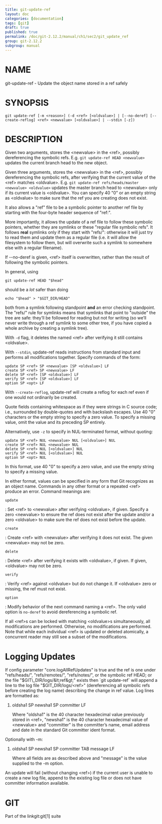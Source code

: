 ```yaml
---
title: git-update-ref
layout: doc
categories: [documentation]
tags: [git]
draft: true
published: true
permalink: /doc/git-2.12.2/manual/ch1/sec2/git_update_ref
group: git-2.12.2
subgroup: manual
---
```


NAME
====

git-update-ref - Update the object name stored in a ref safely

SYNOPSIS
========

    git update-ref [-m <reason>] (-d <ref> [<oldvalue>] | [--no-deref] [--create-reflog] <ref> <newvalue> [<oldvalue>] | --stdin [-z])

DESCRIPTION
===========

Given two arguments, stores the &lt;newvalue&gt; in the &lt;ref&gt;, possibly dereferencing the symbolic refs. E.g. `git update-ref HEAD
<newvalue>` updates the current branch head to the new object.

Given three arguments, stores the &lt;newvalue&gt; in the &lt;ref&gt;, possibly dereferencing the symbolic refs, after verifying that the current value of the &lt;ref&gt; matches &lt;oldvalue&gt;. E.g. `git update-ref refs/heads/master <newvalue> <oldvalue>` updates the master branch head to &lt;newvalue&gt; only if its current value is &lt;oldvalue&gt;. You can specify 40 "0" or an empty string as &lt;oldvalue&gt; to make sure that the ref you are creating does not exist.

It also allows a "ref" file to be a symbolic pointer to another ref file by starting with the four-byte header sequence of "ref:".

More importantly, it allows the update of a ref file to follow these symbolic pointers, whether they are symlinks or these "regular file symbolic refs". It follows **real** symlinks only if they start with "refs/": otherwise it will just try to read them and update them as a regular file (i.e. it will allow the filesystem to follow them, but will overwrite such a symlink to somewhere else with a regular filename).

If --no-deref is given, &lt;ref&gt; itself is overwritten, rather than the result of following the symbolic pointers.

In general, using

    git update-ref HEAD "$head"

should be a *lot* safer than doing

    echo "$head" > "$GIT_DIR/HEAD"

both from a symlink following standpoint **and** an error checking standpoint. The "refs/" rule for symlinks means that symlinks that point to "outside" the tree are safe: they’ll be followed for reading but not for writing (so we’ll never write through a ref symlink to some other tree, if you have copied a whole archive by creating a symlink tree).

With `-d` flag, it deletes the named &lt;ref&gt; after verifying it still contains &lt;oldvalue&gt;.

With `--stdin`, update-ref reads instructions from standard input and performs all modifications together. Specify commands of the form:

    update SP <ref> SP <newvalue> [SP <oldvalue>] LF
    create SP <ref> SP <newvalue> LF
    delete SP <ref> [SP <oldvalue>] LF
    verify SP <ref> [SP <oldvalue>] LF
    option SP <opt> LF

With `--create-reflog`, update-ref will create a reflog for each ref even if one would not ordinarily be created.

Quote fields containing whitespace as if they were strings in C source code; i.e., surrounded by double-quotes and with backslash escapes. Use 40 "0" characters or the empty string to specify a zero value. To specify a missing value, omit the value and its preceding SP entirely.

Alternatively, use `-z` to specify in NUL-terminated format, without quoting:

    update SP <ref> NUL <newvalue> NUL [<oldvalue>] NUL
    create SP <ref> NUL <newvalue> NUL
    delete SP <ref> NUL [<oldvalue>] NUL
    verify SP <ref> NUL [<oldvalue>] NUL
    option SP <opt> NUL

In this format, use 40 "0" to specify a zero value, and use the empty string to specify a missing value.

In either format, values can be specified in any form that Git recognizes as an object name. Commands in any other format or a repeated &lt;ref&gt; produce an error. Command meanings are:

`update`

:   Set &lt;ref&gt; to &lt;newvalue&gt; after verifying &lt;oldvalue&gt;, if given. Specify a zero &lt;newvalue&gt; to ensure the ref does not exist after the update and/or a zero &lt;oldvalue&gt; to make sure the ref does not exist before the update.

`create`

:   Create &lt;ref&gt; with &lt;newvalue&gt; after verifying it does not exist. The given &lt;newvalue&gt; may not be zero.

`delete`

:   Delete &lt;ref&gt; after verifying it exists with &lt;oldvalue&gt;, if given. If given, &lt;oldvalue&gt; may not be zero.

`verify`

:   Verify &lt;ref&gt; against &lt;oldvalue&gt; but do not change it. If &lt;oldvalue&gt; zero or missing, the ref must not exist.

`option`

:   Modify behavior of the next command naming a &lt;ref&gt;. The only valid option is `no-deref` to avoid dereferencing a symbolic ref.

If all &lt;ref&gt;s can be locked with matching &lt;oldvalue&gt;s simultaneously, all modifications are performed. Otherwise, no modifications are performed. Note that while each individual &lt;ref&gt; is updated or deleted atomically, a concurrent reader may still see a subset of the modifications.

Logging Updates
===============

If config parameter "core.logAllRefUpdates" is true and the ref is one under "refs/heads/", "refs/remotes/", "refs/notes/", or the symbolic ref HEAD; or the file "$GIT\_DIR/logs/&lt;ref&gt;" exists then `git update-ref` will append a line to the log file "$GIT\_DIR/logs/&lt;ref&gt;" (dereferencing all symbolic refs before creating the log name) describing the change in ref value. Log lines are formatted as:

1.  oldsha1 SP newsha1 SP committer LF

    Where "oldsha1" is the 40 character hexadecimal value previously stored in &lt;ref&gt;, "newsha1" is the 40 character hexadecimal value of &lt;newvalue&gt; and "committer" is the committer’s name, email address and date in the standard Git committer ident format.

Optionally with -m:

1.  oldsha1 SP newsha1 SP committer TAB message LF

    Where all fields are as described above and "message" is the value supplied to the -m option.

An update will fail (without changing &lt;ref&gt;) if the current user is unable to create a new log file, append to the existing log file or does not have committer information available.

GIT
===

Part of the linkgit:git\[1\] suite
